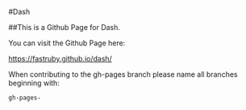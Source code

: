 #Dash

##This is a Github Page for Dash.

You can visit the Github Page here:

https://fastruby.github.io/dash/

When contributing to the gh-pages branch please name all branches beginning with:
```
gh-pages-

```
